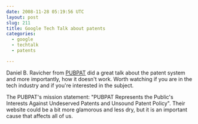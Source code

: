 ```yaml
---
date: 2008-11-28 05:19:56 UTC
layout: post
slug: 211
title: Google Tech Talk about patents
categories:
  - google
  - techtalk
  - patents

---
```

<p>Daniel B. Ravicher from <a href="http://www.pubpat.org/">PUBPAT</a> did a great talk about the patent system and more importantly, how it doesn't work. Worth watching if you are in the tech industry and if you're interested in the subject.</p>

<p>The PUBPAT's mission statement: "PUBPAT Represents the Public's Interests Against
Undeserved Patents and Unsound Patent Policy". Their website could be a bit more glamorous and less dry, but it is an important cause that affects all of us.</p>

<object width="425" height="344"><param name="movie" value="http://www.youtube.com/v/d0chez_Jf5A&hl=en&fs=1"></param><param name="allowFullScreen" value="true"></param><param name="allowscriptaccess" value="always"></param><embed src="http://www.youtube.com/v/d0chez_Jf5A&hl=en&fs=1" type="application/x-shockwave-flash" allowscriptaccess="always" allowfullscreen="true" width="425" height="344"></embed></object>
